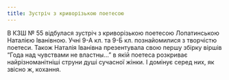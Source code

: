 ```yaml
---
title: Зустріч з криворізькою поетесою
---
```


В КЗШ № 55 відбулася зустріч з криворізькою поетесою Лопатинською Наталією Іванівною. Учні 9-А кл. та 9-Б кл. познайомилися з творчістю поетеси. Також Наталія Іванівна презентувала свою першу збірку віршів “Года над чувствами не властны…” в якій поетеса розкриває найрізноманітніші струни душі сучасної жінки. І домінує серед них, як звісно ж, кохання.

<slideshow id="72157647750490935"></slideshow>
